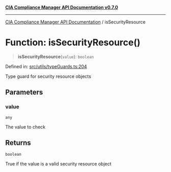 [**CIA Compliance Manager API Documentation v0.7.0**](../README.md)

***

[CIA Compliance Manager API Documentation](../globals.md) / isSecurityResource

# Function: isSecurityResource()

> **isSecurityResource**(`value`): `boolean`

Defined in: [src/utils/typeGuards.ts:204](https://github.com/Hack23/cia-compliance-manager/blob/main/src/utils/typeGuards.ts#L204)

Type guard for security resource objects

## Parameters

### value

`any`

The value to check

## Returns

`boolean`

True if the value is a valid security resource object
